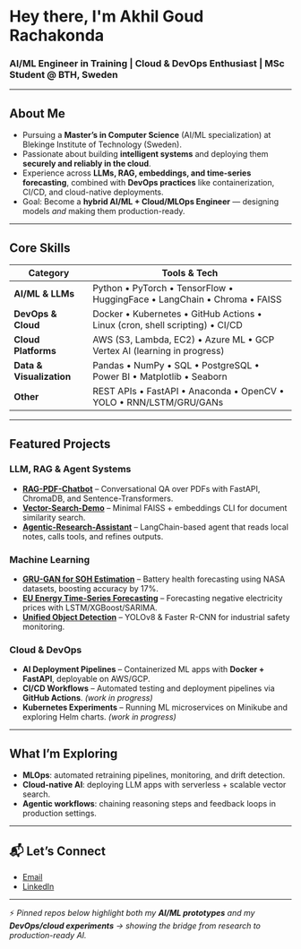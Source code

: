 # Hey there, I'm Akhil Goud Rachakonda 

### AI/ML Engineer in Training | Cloud & DevOps Enthusiast | MSc Student @ BTH, Sweden

---

##  About Me
- Pursuing a **Master’s in Computer Science** (AI/ML specialization) at Blekinge Institute of Technology (Sweden).
- Passionate about building **intelligent systems** and deploying them **securely and reliably in the cloud**.
- Experience across **LLMs, RAG, embeddings, and time-series forecasting**, combined with **DevOps practices** like containerization, CI/CD, and cloud-native deployments.
- Goal: Become a **hybrid AI/ML + Cloud/MLOps Engineer** — designing models *and* making them production-ready.

---

##  Core Skills

| Category              | Tools & Tech                                                                 |
|-----------------------|-------------------------------------------------------------------------------|
| **AI/ML & LLMs**      | Python • PyTorch • TensorFlow • HuggingFace • LangChain • Chroma • FAISS      |
| **DevOps & Cloud**    | Docker • Kubernetes • GitHub Actions • Linux (cron, shell scripting) • CI/CD  |
| **Cloud Platforms**   | AWS (S3, Lambda, EC2) • Azure ML • GCP Vertex AI (learning in progress)       |
| **Data & Visualization** | Pandas • NumPy • SQL • PostgreSQL • Power BI • Matplotlib • Seaborn        |
| **Other**             | REST APIs • FastAPI • Anaconda • OpenCV • YOLO • RNN/LSTM/GRU/GANs            |

---

##  Featured Projects

###  LLM, RAG & Agent Systems
- **[RAG-PDF-Chatbot](#)** – Conversational QA over PDFs with FastAPI, ChromaDB, and Sentence-Transformers.  
- **[Vector-Search-Demo](#)** – Minimal FAISS + embeddings CLI for document similarity search.  
- **[Agentic-Research-Assistant](#)** – LangChain-based agent that reads local notes, calls tools, and refines outputs.

###  Machine Learning
- **[GRU-GAN for SOH Estimation](#)** – Battery health forecasting using NASA datasets, boosting accuracy by 17%.  
- **[EU Energy Time-Series Forecasting](#)** – Forecasting negative electricity prices with LSTM/XGBoost/SARIMA.  
- **[Unified Object Detection](https://github.com/akhilrachakonda/Unified-Object-Detection-System-for-Industrial-Safety)** – YOLOv8 & Faster R-CNN for industrial safety monitoring.

###  Cloud & DevOps
- **AI Deployment Pipelines** – Containerized ML apps with **Docker + FastAPI**, deployable on AWS/GCP.  
- **CI/CD Workflows** – Automated testing and deployment pipelines via **GitHub Actions**. *(work in progress)* 
- **Kubernetes Experiments** – Running ML microservices on Minikube and exploring Helm charts. *(work in progress)*  

---

##  What I’m Exploring
- **MLOps**: automated retraining pipelines, monitoring, and drift detection.  
- **Cloud-native AI**: deploying LLM apps with serverless + scalable vector search.  
- **Agentic workflows**: chaining reasoning steps and feedback loops in production settings.  

---

## 📬 Let’s Connect
-  [Email](mailto:rachakondaakhil2004@gmail.com)  
-  [LinkedIn](https://www.linkedin.com/in/akhil-rachakonda-a968a2214)  

---

⚡ *Pinned repos below highlight both my **AI/ML prototypes** and my **DevOps/cloud experiments** → showing the bridge from research to production-ready AI.*  
